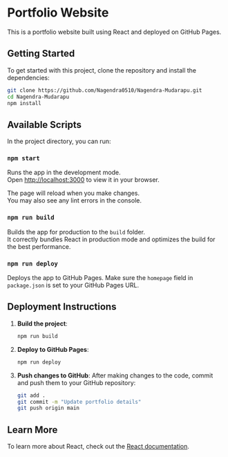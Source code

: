# Portfolio Website

This is a portfolio website built using React and deployed on GitHub Pages.

## Getting Started

To get started with this project, clone the repository and install the dependencies:

```bash
git clone https://github.com/Nagendra0510/Nagendra-Mudarapu.git
cd Nagendra-Mudarapu
npm install
```

## Available Scripts

In the project directory, you can run:

### `npm start`

Runs the app in the development mode.\
Open [http://localhost:3000](http://localhost:3000) to view it in your browser.

The page will reload when you make changes.\
You may also see any lint errors in the console.

### `npm run build`

Builds the app for production to the `build` folder.\
It correctly bundles React in production mode and optimizes the build for the best performance.

### `npm run deploy`

Deploys the app to GitHub Pages. Make sure the `homepage` field in `package.json` is set to your GitHub Pages URL.

## Deployment Instructions

1. **Build the project**:

   ```bash
   npm run build
   ```

2. **Deploy to GitHub Pages**:

   ```bash
   npm run deploy
   ```

3. **Push changes to GitHub**:
   After making changes to the code, commit and push them to your GitHub repository:

   ```bash
   git add .
   git commit -m "Update portfolio details"
   git push origin main
   ```

## Learn More

To learn more about React, check out the [React documentation](https://reactjs.org/).
